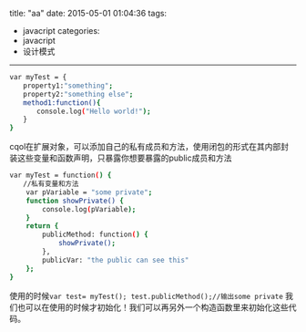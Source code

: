 title: "aa"
date: 2015-05-01 01:04:36
tags:
- javacript
categories:
- javacript
- 设计模式
---

```bash
var myTest = {
　　property1:"something";
　　property2:"something else";
　　method1:function(){
　　　　console.log("Hello world!");
　　}
}
```


cqol在扩展对象，可以添加自己的私有成员和方法，使用闭包的形式在其内部封装这些变量和函数声明，只暴露你想要暴露的public成员和方法

```bash
var myTest = function() {
　　//私有变量和方法
    var pVariable = "some private";
    function showPrivate() {
        console.log(pVariable);
    }
    return {
        publicMethod: function() {
            showPrivate();
        },
        publicVar: "the public can see this"
    };
}
```
使用的时候`var test= myTest(); test.publicMethod();//输出some private`
我们也可以在使用的时候才初始化！我们可以再另外一个构造函数里来初始化这些代码。